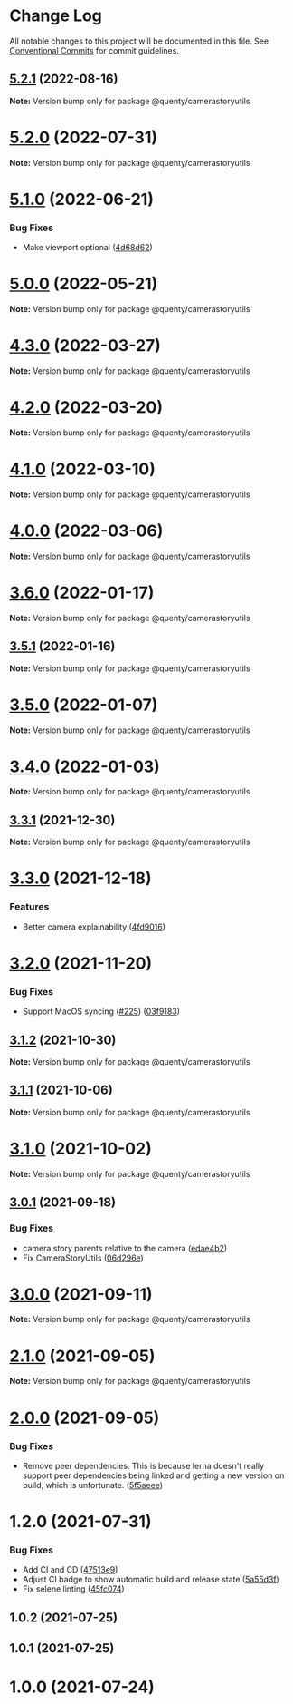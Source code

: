 # Change Log

All notable changes to this project will be documented in this file.
See [Conventional Commits](https://conventionalcommits.org) for commit guidelines.

## [5.2.1](https://github.com/Quenty/NevermoreEngine/compare/@quenty/camerastoryutils@5.2.0...@quenty/camerastoryutils@5.2.1) (2022-08-16)

**Note:** Version bump only for package @quenty/camerastoryutils





# [5.2.0](https://github.com/Quenty/NevermoreEngine/compare/@quenty/camerastoryutils@5.1.0...@quenty/camerastoryutils@5.2.0) (2022-07-31)

**Note:** Version bump only for package @quenty/camerastoryutils





# [5.1.0](https://github.com/Quenty/NevermoreEngine/compare/@quenty/camerastoryutils@5.0.0...@quenty/camerastoryutils@5.1.0) (2022-06-21)


### Bug Fixes

* Make viewport optional ([4d68d62](https://github.com/Quenty/NevermoreEngine/commit/4d68d6218ead8f30d433760d3706a9c261679b19))





# [5.0.0](https://github.com/Quenty/NevermoreEngine/compare/@quenty/camerastoryutils@4.3.0...@quenty/camerastoryutils@5.0.0) (2022-05-21)

**Note:** Version bump only for package @quenty/camerastoryutils





# [4.3.0](https://github.com/Quenty/NevermoreEngine/compare/@quenty/camerastoryutils@4.2.0...@quenty/camerastoryutils@4.3.0) (2022-03-27)

**Note:** Version bump only for package @quenty/camerastoryutils





# [4.2.0](https://github.com/Quenty/NevermoreEngine/compare/@quenty/camerastoryutils@4.1.0...@quenty/camerastoryutils@4.2.0) (2022-03-20)

**Note:** Version bump only for package @quenty/camerastoryutils





# [4.1.0](https://github.com/Quenty/NevermoreEngine/compare/@quenty/camerastoryutils@4.0.0...@quenty/camerastoryutils@4.1.0) (2022-03-10)

**Note:** Version bump only for package @quenty/camerastoryutils





# [4.0.0](https://github.com/Quenty/NevermoreEngine/compare/@quenty/camerastoryutils@3.6.0...@quenty/camerastoryutils@4.0.0) (2022-03-06)

**Note:** Version bump only for package @quenty/camerastoryutils





# [3.6.0](https://github.com/Quenty/NevermoreEngine/compare/@quenty/camerastoryutils@3.5.1...@quenty/camerastoryutils@3.6.0) (2022-01-17)

**Note:** Version bump only for package @quenty/camerastoryutils





## [3.5.1](https://github.com/Quenty/NevermoreEngine/compare/@quenty/camerastoryutils@3.5.0...@quenty/camerastoryutils@3.5.1) (2022-01-16)

**Note:** Version bump only for package @quenty/camerastoryutils





# [3.5.0](https://github.com/Quenty/NevermoreEngine/compare/@quenty/camerastoryutils@3.4.0...@quenty/camerastoryutils@3.5.0) (2022-01-07)

**Note:** Version bump only for package @quenty/camerastoryutils





# [3.4.0](https://github.com/Quenty/NevermoreEngine/compare/@quenty/camerastoryutils@3.3.1...@quenty/camerastoryutils@3.4.0) (2022-01-03)

**Note:** Version bump only for package @quenty/camerastoryutils





## [3.3.1](https://github.com/Quenty/NevermoreEngine/compare/@quenty/camerastoryutils@3.3.0...@quenty/camerastoryutils@3.3.1) (2021-12-30)

**Note:** Version bump only for package @quenty/camerastoryutils





# [3.3.0](https://github.com/Quenty/NevermoreEngine/compare/@quenty/camerastoryutils@3.2.0...@quenty/camerastoryutils@3.3.0) (2021-12-18)


### Features

* Better camera explainability ([4fd9016](https://github.com/Quenty/NevermoreEngine/commit/4fd9016f6914bf181e421753cbaca555394537d8))





# [3.2.0](https://github.com/Quenty/NevermoreEngine/compare/@quenty/camerastoryutils@3.1.2...@quenty/camerastoryutils@3.2.0) (2021-11-20)


### Bug Fixes

* Support MacOS syncing ([#225](https://github.com/Quenty/NevermoreEngine/issues/225)) ([03f9183](https://github.com/Quenty/NevermoreEngine/commit/03f918392c6a5bdd33f8a17c38de371d1e06c67a))





## [3.1.2](https://github.com/Quenty/NevermoreEngine/compare/@quenty/camerastoryutils@3.1.1...@quenty/camerastoryutils@3.1.2) (2021-10-30)

**Note:** Version bump only for package @quenty/camerastoryutils





## [3.1.1](https://github.com/Quenty/NevermoreEngine/compare/@quenty/camerastoryutils@3.1.0...@quenty/camerastoryutils@3.1.1) (2021-10-06)

**Note:** Version bump only for package @quenty/camerastoryutils





# [3.1.0](https://github.com/Quenty/NevermoreEngine/compare/@quenty/camerastoryutils@3.0.1...@quenty/camerastoryutils@3.1.0) (2021-10-02)

**Note:** Version bump only for package @quenty/camerastoryutils





## [3.0.1](https://github.com/Quenty/NevermoreEngine/compare/@quenty/camerastoryutils@3.0.0...@quenty/camerastoryutils@3.0.1) (2021-09-18)


### Bug Fixes

* camera story parents relative to the camera ([edae4b2](https://github.com/Quenty/NevermoreEngine/commit/edae4b2a0f26fbef1d23860e5b06f2bffa17c414))
* Fix CameraStoryUtils ([06d296e](https://github.com/Quenty/NevermoreEngine/commit/06d296eea64deea5d171f769d43ff67537b04ed5))





# [3.0.0](https://github.com/Quenty/NevermoreEngine/compare/@quenty/camerastoryutils@2.1.0...@quenty/camerastoryutils@3.0.0) (2021-09-11)

**Note:** Version bump only for package @quenty/camerastoryutils





# [2.1.0](https://github.com/Quenty/NevermoreEngine/compare/@quenty/camerastoryutils@2.0.0...@quenty/camerastoryutils@2.1.0) (2021-09-05)

**Note:** Version bump only for package @quenty/camerastoryutils





# [2.0.0](https://github.com/Quenty/NevermoreEngine/compare/@quenty/camerastoryutils@1.2.0...@quenty/camerastoryutils@2.0.0) (2021-09-05)


### Bug Fixes

* Remove peer dependencies. This is because lerna doesn't really support peer dependencies being linked and getting a new version on build, which is unfortunate. ([5f5aeee](https://github.com/Quenty/NevermoreEngine/commit/5f5aeeea8de9975435309e53679f0ef7064f9dd0))





# 1.2.0 (2021-07-31)


### Bug Fixes

* Add CI and CD ([47513e9](https://github.com/Quenty/NevermoreEngine/commit/47513e9b568162707534af132396dd8756947dd3))
* Adjust CI badge to show automatic build and release state ([5a55d3f](https://github.com/Quenty/NevermoreEngine/commit/5a55d3f19bf8d66a760d67da9b56ed47fab74656))
* Fix selene linting ([45fc074](https://github.com/Quenty/NevermoreEngine/commit/45fc07489ee59127ac6582689f19a0e87c1e5b5a))



## 1.0.2 (2021-07-25)



## 1.0.1 (2021-07-25)



# 1.0.0 (2021-07-24)
